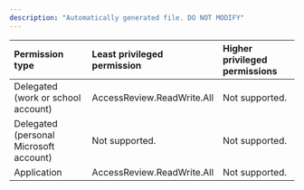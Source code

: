 ```yaml
---
description: "Automatically generated file. DO NOT MODIFY"
---
```


|Permission type|Least privileged permission|Higher privileged permissions|
|:---|:---|:---|
|Delegated (work or school account)|AccessReview.ReadWrite.All|Not supported.|
|Delegated (personal Microsoft account)|Not supported.|Not supported.|
|Application|AccessReview.ReadWrite.All|Not supported.|

